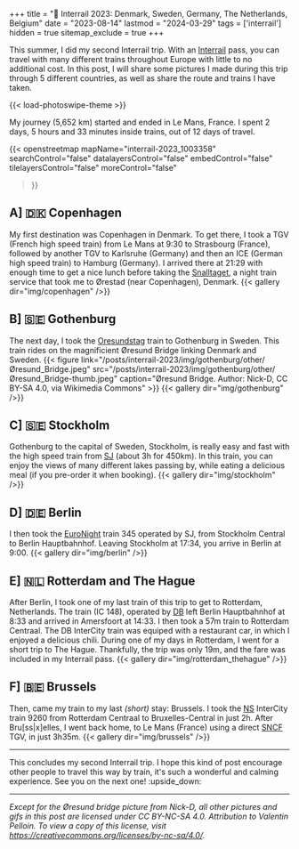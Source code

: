 +++
title = ":bullettrain_side: Interrail 2023: Denmark, Sweden, Germany, The Netherlands, Belgium"
date = "2023-08-14"
lastmod = "2024-03-29"
tags = ['interrail']
hidden = true
sitemap_exclude = true
+++

This summer, I did my second Interrail trip. With an [Interrail](https://www.interrail.eu/en) pass, you can travel with many different trains throughout Europe with little to no additional cost. In this post, I will share some pictures I made during this trip through 5 different countries, as well as share the route and trains I have taken.
<!-- My previous Interrail trip was described in [this post](/posts/interrail-2021). -->

<!--more-->

{{< load-photoswipe-theme >}}

My journey (5,652 km) started and ended in Le Mans, France. I spent 2 days, 5 hours and 33 minutes inside trains, out of 12 days of travel.

{{< openstreetmap
	mapName="interrail-2023_1003358"
	searchControl="false"
	datalayersControl="false"
	embedControl="false"
	tilelayersControl="false"
	moreControl="false"
>}}

## A] :denmark: Copenhagen

My first destination was Copenhagen in Denmark. To get there, I took a TGV (French high speed train) from Le Mans at 9:30 to Strasbourg (France), followed by another TGV to Karlsruhe (Germany) and then an ICE (German high speed train) to Hamburg (Germany). I arrived there at 21:29 with enough time to get a nice lunch before taking the [Snalltaget](https://www.snalltaget.se/en), a night train service that took me to Ørestad (near Copenhagen), Denmark.
{{< gallery dir="img/copenhagen" />}}

## B] :sweden: Gothenburg

The next day, I took the [Oresundstag](https://www.oresundstag.se/en) train to Gothenburg in Sweden. This train rides on the magnificient Øresund Bridge linking Denmark and Sweden.
{{< figure link="/posts/interrail-2023/img/gothenburg/other/Øresund_Bridge.jpeg" src="/posts/interrail-2023/img/gothenburg/other/Øresund_Bridge-thumb.jpeg" caption="Øresund Bridge. Author: Nick-D, CC BY-SA 4.0, via Wikimedia Commons" >}}
{{< gallery dir="img/gothenburg" />}}

## C] :sweden: Stockholm

Gothenburg to the capital of Sweden, Stockholm, is really easy and fast with the high speed train from [SJ](https://www.sj.se/en/) (about 3h for 450km). In this train, you can enjoy the views of many different lakes passing by, while eating a delicious meal (if you pre-order it when booking).
{{< gallery dir="img/stockholm" />}}

## D] :de: Berlin

I then took the [EuroNight](https://en.wikipedia.org/wiki/EuroNight#List_of_EuroNight_trains) train 345 operated by SJ, from Stockholm Central to Berlin Hauptbahnhof. Leaving Stockholm at 17:34, you arrive in Berlin at 9:00.
{{< gallery dir="img/berlin" />}}

## E] :netherlands: Rotterdam and The Hague

After Berlin, I took one of my last train of this trip to get to Rotterdam, Netherlands. The train (IC 148), operated by [DB](https://www.bahn.de/) left Berlin Hauptbahnhof at 8:33 and arrived in Amersfoort at 14:33. I then took a 57m train to Rotterdam Centraal. The DB InterCity train was equiped with a restaurant car, in which I enjoyed a delicious chili.
During one of my days in Rotterdam, I went for a short trip to The Hague. Thankfully, the trip was only 19m, and the fare was included in my Interrail pass.
{{< gallery dir="img/rotterdam_thehague" />}}

## F] :belgium: Brussels

Then, came my train to my last *(short)* stay: Brussels. I took the [NS](https://www.ns.nl/) InterCity train 9260 from Rotterdam Centraal to Bruxelles-Central in just 2h.
After Bru[ss|x]elles, I went back home, to Le Mans (France) using a direct [SNCF](https://www.sncf.com/) TGV, in just 3h35m.
{{< gallery dir="img/brussels" />}}

---

This concludes my second Interrail trip. I hope this kind of post encourage other people to travel this way by train, it's such a wonderful and calming experience.
See you on the next one! :upside_down:

---

*Except for the Øresund bridge picture from Nick-D, all other pictures and gifs in this post are licensed under CC BY-NC-SA 4.0. Attribution to Valentin Pelloin. To view a copy of this license, visit https://creativecommons.org/licenses/by-nc-sa/4.0/.*
